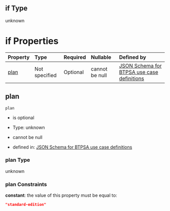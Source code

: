 ## if Type

unknown

# if Properties

| Property      | Type          | Required | Nullable       | Defined by                                                                                                                                                                                                                                  |
| :------------ | :------------ | :------- | :------------- | :------------------------------------------------------------------------------------------------------------------------------------------------------------------------------------------------------------------------------------------ |
| [plan](#plan) | Not specified | Optional | cannot be null | [JSON Schema for BTPSA use case definitions](btpsa-usecase-properties-services-items-allof-2-then-allof-47-then-allof-1-if-properties-plan.md "undefined#/properties/services/items/allOf/2/then/allOf/47/then/allOf/1/if/properties/plan") |

## plan



`plan`

*   is optional

*   Type: unknown

*   cannot be null

*   defined in: [JSON Schema for BTPSA use case definitions](btpsa-usecase-properties-services-items-allof-2-then-allof-47-then-allof-1-if-properties-plan.md "undefined#/properties/services/items/allOf/2/then/allOf/47/then/allOf/1/if/properties/plan")

### plan Type

unknown

### plan Constraints

**constant**: the value of this property must be equal to:

```json
"standard-edition"
```
